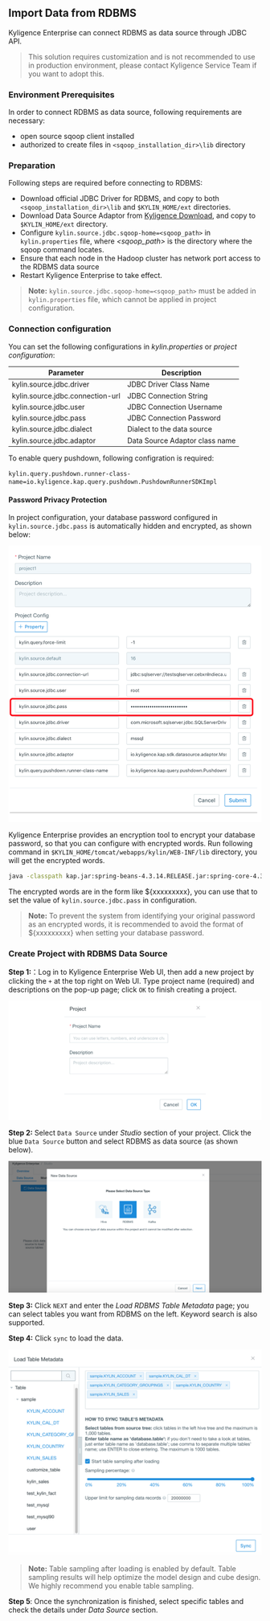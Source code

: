 ## Import Data from RDBMS

Kyligence Enterprise can connect RDBMS as data source through JDBC API.

> This solution requires customization and is not recommended to use in production environment, please contact Kyligence Service Team if you want to adopt this.

### Environment Prerequisites

In order to connect RDBMS as data source, following requirements are necessary:

- open source sqoop client installed
- authorized to create files in `<sqoop_installation_dir>\lib` directory

### Preparation

Following steps are required before connecting to RDBMS:

- Download official JDBC Driver for RDBMS, and copy to both `<sqoop_installation_dir>\lib` and `$KYLIN_HOME/ext` directories.
- Download Data Source Adaptor from [Kyligence Download](http://download.kyligence.io/#/addons), and copy to `$KYLIN_HOME/ext` directory.
- Configure `kylin.source.jdbc.sqoop-home=<sqoop_path>` in `kylin.properties` file, where *<sqoop_path>* is the directory where the sqoop command locates.
- Ensure that each node in the Hadoop cluster has network port access to the RDBMS data source
- Restart Kyligence Enterprise to take effect.

> **Note:**  `kylin.source.jdbc.sqoop-home=<sqoop_path>` must be added in `kylin.properties` file, which cannot be applied in project configuration.

### Connection configuration

You can set the following configurations in *kylin.properties* or *project configuration*:

| Parameter                        | Description                                                  |
| -------------------------------- | ------------------------------------------------------------ |
| kylin.source.jdbc.driver         | JDBC Driver Class Name                                       |
| kylin.source.jdbc.connection-url | JDBC Connection String                                       |
| kylin.source.jdbc.user           | JDBC Connection Username                                     |
| kylin.source.jdbc.pass           | JDBC Connection Password                                     |
| kylin.source.jdbc.dialect        | Dialect to the data source                                   |
| kylin.source.jdbc.adaptor        | Data Source Adaptor class name                               |

To enable query pushdown, following configration is required:

```properties
kylin.query.pushdown.runner-class-name=io.kyligence.kap.query.pushdown.PushdownRunnerSDKImpl
```

#### Password Privacy Protection

In project configuration, your database password configured in `kylin.source.jdbc.pass` is automatically hidden and encrypted, as shown below:

![Project configuration](../images/rdbms_project_pass.png)

Kyligence Enterprise provides an encryption tool to encrypt your database password, so that you can configure with encrypted words. Run following command in `$KYLIN_HOME/tomcat/webapps/kylin/WEB-INF/lib` directory, you will get the encrypted words. 

```sh
java -classpath kap.jar:spring-beans-4.3.14.RELEASE.jar:spring-core-4.3.14.RELEASE.jar:commons-codec-1.7.jar org.apache.kylin.rest.security.PasswordPlaceholderConfigurer AES yourpassword
```

The encrypted words are in the form like ${xxxxxxxxx}, you can use that to set the value of `kylin.source.jdbc.pass` in configuration.

> **Note:** To prevent the system from identifying your original password as an encrypted words, it is recommended to avoid the format of ${xxxxxxxxx} when setting your database password.


### Create Project with RDBMS Data Source

**Step 1:**：Log in to Kyligence Enterprise Web UI, then add a new project by clicking the `+` at the top right on Web UI. Type project name (required) and descriptions on the pop-up page; click `OK` to finish creating a project.

![Create project](../images/create_project.png)

**Step 2:** Select `Data Source` under *Studio* section of your project. Click the blue `Data Source` button and select RDBMS as data source (as shown below).

![Select Data Source](../images/rdbms_import_select_source.png)

**Step 3:** Click `NEXT` and enter the *Load RDBMS Table Metadata* page; you can select tables you want from RDBMS on the left. Keyword search is also supported.

**Step 4:** Click `sync` to load the data. 

![Load data](../images/rdbms_import_select_table.png)

> **Note:** Table sampling after loading is enabled by default. Table sampling results will help optimize the model design and cube design. We highly recommend you enable table sampling.

**Step 5**: Once the synchronization is finished, select specific tables and check the details under *Data Source* section.